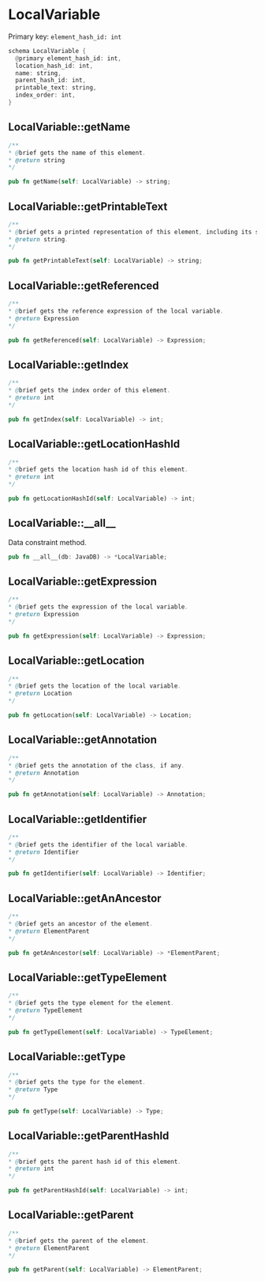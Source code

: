# LocalVariable

Primary key: `element_hash_id: int`

```rust
schema LocalVariable {
  @primary element_hash_id: int,
  location_hash_id: int,
  name: string,
  parent_hash_id: int,
  printable_text: string,
  index_order: int,
}
```
## LocalVariable::getName

```java
/**
* @brief gets the name of this element.
* @return string
*/
```
```rust
pub fn getName(self: LocalVariable) -> string;
```
## LocalVariable::getPrintableText

```java
/**
* @brief gets a printed representation of this element, including its structure where applicable.
* @return string.
*/
```
```rust
pub fn getPrintableText(self: LocalVariable) -> string;
```
## LocalVariable::getReferenced

```java
/**
* @brief gets the reference expression of the local variable.
* @return Expression 
*/
```
```rust
pub fn getReferenced(self: LocalVariable) -> Expression;
```
## LocalVariable::getIndex

```java
/**
* @brief gets the index order of this element.
* @return int
*/
```
```rust
pub fn getIndex(self: LocalVariable) -> int;
```
## LocalVariable::getLocationHashId

```java
/**
* @brief gets the location hash id of this element.
* @return int
*/
```
```rust
pub fn getLocationHashId(self: LocalVariable) -> int;
```
## LocalVariable::\_\_all\_\_

Data constraint method.

```rust
pub fn __all__(db: JavaDB) -> *LocalVariable;
```
## LocalVariable::getExpression

```java
/**
* @brief gets the expression of the local variable.
* @return Expression 
*/
```
```rust
pub fn getExpression(self: LocalVariable) -> Expression;
```
## LocalVariable::getLocation

```java
/**
* @brief gets the location of the local variable.
* @return Location 
*/
```
```rust
pub fn getLocation(self: LocalVariable) -> Location;
```
## LocalVariable::getAnnotation

```java
/**
* @brief gets the annotation of the class, if any.
* @return Annotation 
*/
```
```rust
pub fn getAnnotation(self: LocalVariable) -> Annotation;
```
## LocalVariable::getIdentifier

```java
/**
* @brief gets the identifier of the local variable.
* @return Identifier 
*/
```
```rust
pub fn getIdentifier(self: LocalVariable) -> Identifier;
```
## LocalVariable::getAnAncestor

```java
/**
* @brief gets an ancestor of the element.
* @return ElementParent 
*/
```
```rust
pub fn getAnAncestor(self: LocalVariable) -> *ElementParent;
```
## LocalVariable::getTypeElement

```java
/**
* @brief gets the type element for the element.
* @return TypeElement
*/
```
```rust
pub fn getTypeElement(self: LocalVariable) -> TypeElement;
```
## LocalVariable::getType

```java
/**
* @brief gets the type for the element.
* @return Type
*/
```
```rust
pub fn getType(self: LocalVariable) -> Type;
```
## LocalVariable::getParentHashId

```java
/**
* @brief gets the parent hash id of this element.
* @return int
*/
```
```rust
pub fn getParentHashId(self: LocalVariable) -> int;
```
## LocalVariable::getParent

```java
/**
* @brief gets the parent of the element.
* @return ElementParent 
*/
```
```rust
pub fn getParent(self: LocalVariable) -> ElementParent;
```
